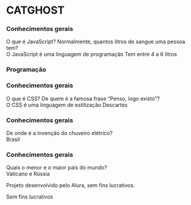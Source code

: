 # CATGHOST
<head>
    <meta charset="UTF-8">
    <meta name="viewport" content="width=device-width, initial-scale=1.0">
    <link rel="stylesheet" href="assets/style.css">
    <title>Flashcard</title>
</head>
<body>
    <main>
        <section>
            <article class="cartao">
                <div class="cartao__conteudo">
                    <h3>Conhecimentos gerais</h3>
                    <div class="cartao__conteudo__pergunta"></div>
                    O que é JavaScript?
                    Normalmente, quantos litros de sangue uma pessoa tem?
                </div>
                <div class="cartao__conteudo__resposta"></div>
                O JavaScript é uma linguagem de programação
                Tem entre 4 a 6 litros
            </article>
        </section>
        <article class="cartao">
            <div class="cartao__conteudo">
                <h3>Programação</h3>
                <h3>Conhecimentos gerais</h3>
                <div class="cartao__conteudo__pergunta"></div>
                O que é CSS?
                De quem é a famosa frase “Penso, logo existo”?
            </div>
            <div class="cartao__conteudo__resposta"></div>
            O CSS é uma linguagem de estilização
            Descartes
        </article>
        <article class="cartao">
            <div class="cartao__conteudo">
                <h3>Conhecimentos gerais</h3>
                <div class="cartao__conteudo__pergunta"></div>
                De onde é a invenção do chuveiro elétrico?
            </div>
            <div class="cartao__conteudo__resposta"></div>
            Brasil
        </article>
    </section>
    <article class="cartao">
        <div class="cartao__conteudo">
            <h3>Conhecimentos gerais</h3>
            <div class="cartao__conteudo__pergunta"></div>
            Quais o menor e o maior país do mundo?
        </div>
        <div class="cartao__conteudo__resposta"></div>
        Vaticano e Rússia
    </article>
    </section>
        <footer>
            <p>Projeto desenvolvido pelo Alura, sem fins lucrativos.</p>
            <p>Sem fins lucrativos</p>
        </footer>
    </main>